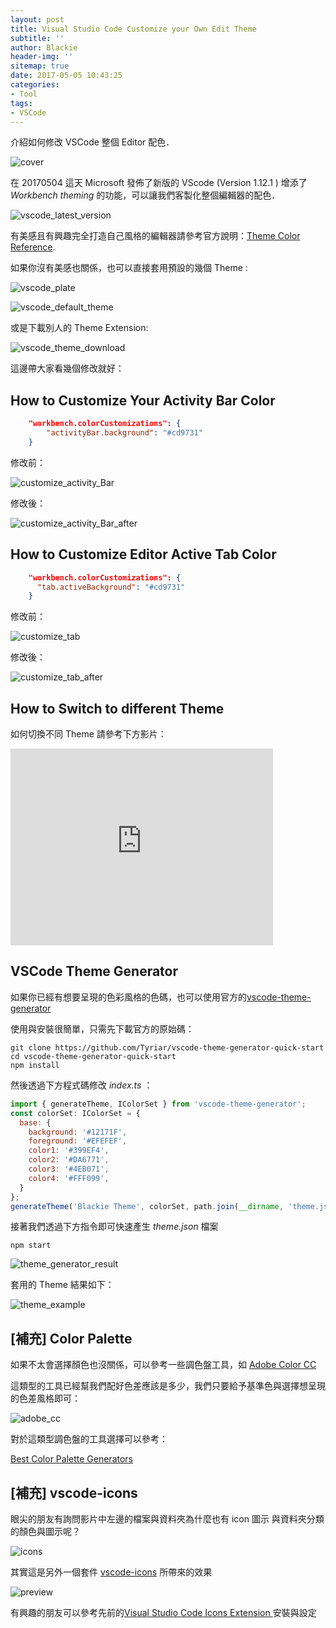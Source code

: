 ```yaml
---
layout: post
title: Visual Studio Code Customize your Own Edit Theme
subtitle: ''
author: Blackie
header-img: ''
sitemap: true
date: 2017-05-05 10:43:25
categories:
- Tool
tags:
- VSCode
---
```


介紹如何修改 VSCode 整個 Editor 配色．

<!-- More -->

![cover](cover.png)

在 20170504 這天 Microsoft 發佈了新版的 VScode (Version 1.12.1 ) 增添了 *Workbench theming* 的功能，可以讓我們客製化整個編輯器的配色．

![vscode_latest_version](vscode_latest_version.png)

有美感且有興趣完全打造自己風格的編輯器請參考官方說明：[Theme Color Reference](https://code.visualstudio.com/docs/getstarted/theme-color-reference).

如果你沒有美感也關係，也可以直接套用預設的幾個 Theme :

![vscode_plate](vscode_plate.png)

![vscode_default_theme](vscode_default_theme.png)

或是下載別人的 Theme Extension:

![vscode_theme_download](vscode_theme_download.png)

這邊帶大家看幾個修改就好：

## How to Customize Your Activity Bar Color ##

```json
    "workbench.colorCustomizations": {
        "activityBar.background": "#cd9731"
    }
```

修改前：

![customize_activity_Bar](customize_activity_Bar.png)

修改後：

![customize_activity_Bar_after](customize_activity_Bar_after.png)

## How to Customize Editor Active Tab Color ##

```json
    "workbench.colorCustomizations": {
      "tab.activeBackground": "#cd9731"
    }
```

修改前：

![customize_tab](customize_tab.png)

修改後：

![customize_tab_after](customize_tab_after.png)

## How to Switch to different Theme ##

如何切換不同 Theme 請參考下方影片：

<iframe width="420" height="315" src="https://www.youtube.com/embed/0L47rFf8JhU?ecver=2" frameborder="0" allowfullscreen></iframe>

## VSCode Theme Generator ##

如果你已經有想要呈現的色彩風格的色碼，也可以使用官方的[vscode-theme-generator](https://github.com/Tyriar/vscode-theme-generator)

使用與安裝很簡單，只需先下載官方的原始碼：

    git clone https://github.com/Tyriar/vscode-theme-generator-quick-start
    cd vscode-theme-generator-quick-start
    npm install

然後透過下方程式碼修改 *index.ts* ：

```js
import { generateTheme, IColorSet } from 'vscode-theme-generator';
const colorSet: IColorSet = {
  base: {
    background: '#12171F',
    foreground: '#EFEFEF',
    color1: '#399EF4',
    color2: '#DA6771',
    color3: '#4EB071',
    color4: '#FFF099',
  }
};
generateTheme('Blackie Theme', colorSet, path.join(__dirname, 'theme.json'));
```

接著我們透過下方指令即可快速產生 *theme.json* 檔案

    npm start

![theme_generator_result](theme_generator_result.png)

套用的 Theme 結果如下：

![theme_example](theme_example.png)

## [補充] Color Palette ##

如果不太會選擇顏色也沒關係，可以參考一些調色盤工具，如 [Adobe Color CC](https://color.adobe.com/)

這類型的工具已經幫我們配好色差應該是多少，我們只要給予基準色與選擇想呈現的色差風格即可：

![adobe_cc](adobe_cc.png)

對於這類型調色盤的工具選擇可以參考：

[Best Color Palette Generators](http://htmlcolorcodes.com/resources/best-color-palette-generators/)

## [補充] vscode-icons ##

眼尖的朋友有詢問影片中左邊的檔案與資料夾為什麼也有 icon 圖示 與資料夾分類的顏色與圖示呢？

![icons](icons.png)

其實這是另外一個套件 [vscode-icons](https://marketplace.visualstudio.com/items?itemName=robertohuertasm.vscode-icons) 所帶來的效果

![preview](preview.gif)

有興趣的朋友可以參考先前的[Visual Studio Code Icons Extension
](https://blackie1019.github.io/2017/04/04/Visual-Studio-Code-Icons-Extension/)安裝與設定